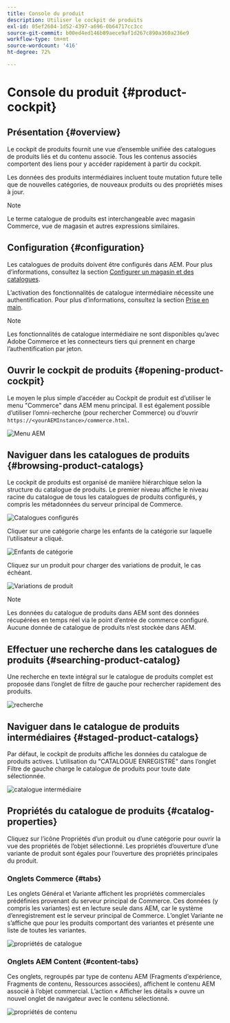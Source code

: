 ```yaml
---
title: Console du produit
description: Utiliser le cockpit de produits
exl-id: 05ef2604-1d52-4397-a696-0b64717cc3cc
source-git-commit: b00ed4ed146b89aece9af1d267c890a360a236e9
workflow-type: tm+mt
source-wordcount: '416'
ht-degree: 72%

---
```


# Console du produit {#product-cockpit}

## Présentation {#overview}

Le cockpit de produits fournit une vue d’ensemble unifiée des catalogues de produits liés et du contenu associé. Tous les contenus associés comportent des liens pour y accéder rapidement à partir du cockpit.

Les données des produits intermédiaires incluent toute mutation future telle que de nouvelles catégories, de nouveaux produits ou des propriétés mises à jour.

>[!NOTE]
>
>Le terme catalogue de produits est interchangeable avec magasin Commerce, vue de magasin et autres expressions similaires.

## Configuration {#configuration}

Les catalogues de produits doivent être configurés dans AEM. Pour plus d’informations, consultez la section [Configurer un magasin et des catalogues](/help/commerce/cif/getting-started.md#catalog).

L’activation des fonctionnalités de catalogue intermédiaire nécessite une authentification. Pour plus d’informations, consultez la section [Prise en main](/help/commerce/cif/getting-started.md).

>[!NOTE]
>
>Les fonctionnalités de catalogue intermédiaire ne sont disponibles qu’avec Adobe Commerce et les connecteurs tiers qui prennent en charge l’authentification par jeton.

## Ouvrir le cockpit de produits {#opening-product-cockpit}

Le moyen le plus simple d’accéder au Cockpit de produit est d’utiliser le menu &quot;Commerce&quot; dans AEM menu principal. Il est également possible d’utiliser l’omni-recherche (pour rechercher Commerce) ou d’ouvrir `https://<yourAEMInstance>/commerce.html`.

![Menu AEM](/help/commerce/cif/assets/aem-menu.png)

## Naviguer dans les catalogues de produits {#browsing-product-catalogs}

Le cockpit de produits est organisé de manière hiérarchique selon la structure du catalogue de produits. Le premier niveau affiche le niveau racine du catalogue de tous les catalogues de produits configurés, y compris les métadonnées du serveur principal de Commerce.

![Catalogues configurés](/help/commerce/cif/assets/catalog-overview.png)

Cliquer sur une catégorie charge les enfants de la catégorie sur laquelle l’utilisateur a cliqué.

![Enfants de catégorie](/help/commerce/cif/assets/catalog-category-children.png)

Cliquez sur un produit pour charger des variations de produit, le cas échéant.

![Variations de produit](/help/commerce/cif/assets/catalog-product-variation.png)

>[!NOTE]
>
>Les données du catalogue de produits dans AEM sont des données récupérées en temps réel via le point d’entrée de commerce configuré. Aucune donnée de catalogue de produits n’est stockée dans AEM.

## Effectuer une recherche dans les catalogues de produits {#searching-product-catalog}

Une recherche en texte intégral sur le catalogue de produits complet est proposée dans l’onglet de filtre de gauche pour rechercher rapidement des produits.

![recherche](/help/commerce/cif/assets/search-cockpit.png)

## Naviguer dans le catalogue de produits intermédiaires {#staged-product-catalogs}

Par défaut, le cockpit de produits affiche les données du catalogue de produits actives. L’utilisation du &quot;CATALOGUE ENREGISTRÉ&quot; dans l’onglet Filtre de gauche charge le catalogue de produits pour toute date sélectionnée.

![catalogue intermédiaire](/help/commerce/cif/assets/staged-cockpit.png)

## Propriétés du catalogue de produits {#catalog-properties}

Cliquez sur l’icône Propriétés d’un produit ou d’une catégorie pour ouvrir la vue des propriétés de l’objet sélectionné. Les propriétés d’ouverture d’une variante de produit sont égales pour l’ouverture des propriétés principales du produit.

### Onglets Commerce {#tabs}

Les onglets Général et Variante affichent les propriétés commerciales prédéfinies provenant du serveur principal de Commerce. Ces données (y compris les variantes) est en lecture seule dans AEM, car le système d’enregistrement est le serveur principal de Commerce. L’onglet Variante ne s’affiche que pour les produits comportant des variantes et présente une liste de toutes les variantes.

![propriétés de catalogue](/help/commerce/cif/assets/catalog-properties.png)

### Onglets AEM Content {#content-tabs}

Ces onglets, regroupés par type de contenu AEM (Fragments d’expérience, Fragments de contenu, Ressources associées), affichent le contenu AEM associé à l’objet commercial. L’action « Afficher les détails » ouvre un nouvel onglet de navigateur avec le contenu sélectionné.

![propriétés de contenu](/help/commerce/cif/assets/content-properties.png)
